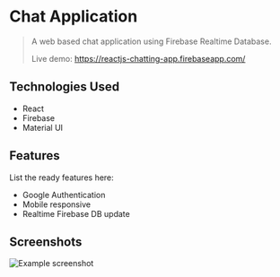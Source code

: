 # Chat Application
> A web based chat application using Firebase Realtime Database.
> 
> Live demo: https://reactjs-chatting-app.firebaseapp.com/

## Technologies Used
- React
- Firebase
- Material UI


## Features
List the ready features here:
- Google Authentication
- Mobile responsive
- Realtime Firebase DB update


## Screenshots
![Example screenshot](./img/screenshot.png)

